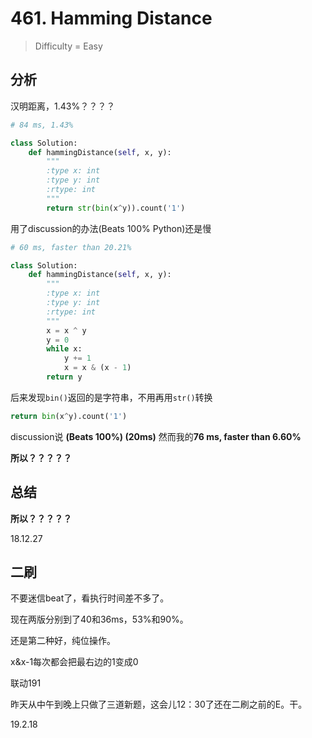 # 461. Hamming Distance
> Difficulty = Easy
## 分析

汉明距离，1.43%？？？？

```python
# 84 ms, 1.43%

class Solution:
	def hammingDistance(self, x, y):
		"""
		:type x: int
		:type y: int
		:rtype: int
		"""
		return str(bin(x^y)).count('1')
```
用了discussion的办法(Beats 100% Python)还是慢

```python
# 60 ms, faster than 20.21%

class Solution:
	def hammingDistance(self, x, y):
		"""
		:type x: int
		:type y: int
		:rtype: int
		"""
		x = x ^ y
		y = 0
		while x:
			y += 1
			x = x & (x - 1)
		return y
```

后来发现`bin()`返回的是字符串，不用再用`str()`转换
```python
return bin(x^y).count('1')
```
discussion说 **(Beats 100%) (20ms)**
然而我的**76 ms, faster than 6.60%**

**所以？？？？？**

## 总结

**所以？？？？？**

18.12.27


## 二刷

不要迷信beat了，看执行时间差不多了。

现在两版分别到了40和36ms，53%和90%。

还是第二种好，纯位操作。

x&x-1每次都会把最右边的1变成0

联动191

昨天从中午到晚上只做了三道新题，这会儿12：30了还在二刷之前的E。干。

19.2.18
